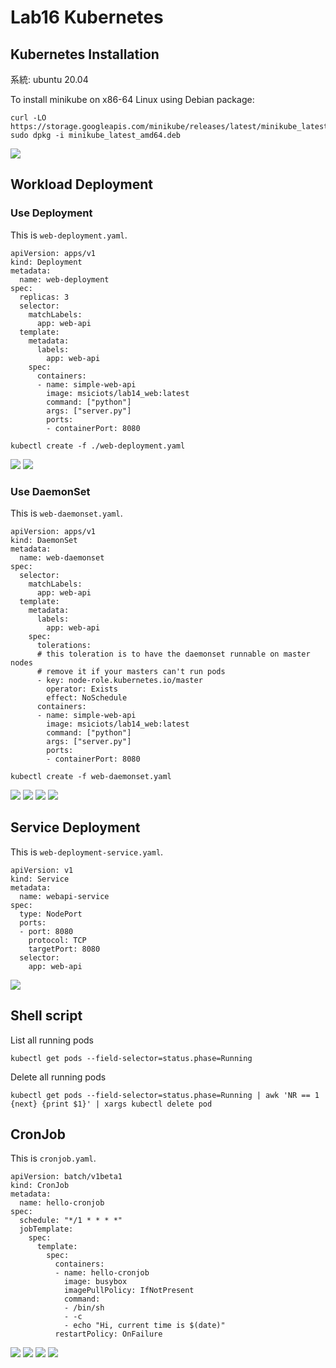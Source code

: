 # Lab16 Kubernetes 
## Kubernetes Installation 
系統: ubuntu 20.04

To install minikube on x86-64 Linux using Debian package:
```bash=
curl -LO https://storage.googleapis.com/minikube/releases/latest/minikube_latest_amd64.deb
sudo dpkg -i minikube_latest_amd64.deb
```
![](https://i.imgur.com/EgEbtp7.png)

## Workload Deployment
### Use Deployment
This is `web-deployment.yaml`. 
```yaml=
apiVersion: apps/v1
kind: Deployment
metadata:
  name: web-deployment
spec:
  replicas: 3
  selector:
    matchLabels:
      app: web-api
  template:
    metadata:
      labels:
        app: web-api
    spec:
      containers:
      - name: simple-web-api
        image: msiciots/lab14_web:latest
        command: ["python"]
        args: ["server.py"]
        ports:
        - containerPort: 8080  
```
```bash=
kubectl create -f ./web-deployment.yaml
```
![](https://i.imgur.com/S1TkfO6.png)
![](https://i.imgur.com/0iXrIKZ.png)

### Use DaemonSet
This is `web-daemonset.yaml`. 
```yaml=
apiVersion: apps/v1
kind: DaemonSet
metadata:
  name: web-daemonset
spec:
  selector:
    matchLabels:
      app: web-api
  template:
    metadata:
      labels:
        app: web-api
    spec:
      tolerations:
      # this toleration is to have the daemonset runnable on master nodes
      # remove it if your masters can't run pods
      - key: node-role.kubernetes.io/master
        operator: Exists
        effect: NoSchedule
      containers:
      - name: simple-web-api
        image: msiciots/lab14_web:latest
        command: ["python"]
        args: ["server.py"]
        ports:
        - containerPort: 8080
```
```bash=
kubectl create -f web-daemonset.yaml
```
![](https://i.imgur.com/csOhuiy.png)
![](https://i.imgur.com/aM8Y2sM.png)
![](https://i.imgur.com/9IrH8Bb.png)
![](https://i.imgur.com/xhQ2hwz.png)


## Service Deployment
This is `web-deployment-service.yaml`.
```yaml=
apiVersion: v1
kind: Service
metadata:
  name: webapi-service
spec:
  type: NodePort
  ports:
  - port: 8080
    protocol: TCP
    targetPort: 8080
  selector:
    app: web-api 
```
![](https://i.imgur.com/jN2yXsw.png)

## Shell script
List all running pods
```bash=
kubectl get pods --field-selector=status.phase=Running
```
Delete all running pods
```bash=
kubectl get pods --field-selector=status.phase=Running | awk 'NR == 1 {next} {print $1}' | xargs kubectl delete pod
```
## CronJob
This is `cronjob.yaml`.
```yaml=
apiVersion: batch/v1beta1
kind: CronJob
metadata:
  name: hello-cronjob 
spec:
  schedule: "*/1 * * * *"
  jobTemplate:
    spec:
      template:
        spec:
          containers:
          - name: hello-cronjob 
            image: busybox
            imagePullPolicy: IfNotPresent
            command:
            - /bin/sh
            - -c
            - echo "Hi, current time is $(date)"
          restartPolicy: OnFailure 
```

![](https://i.imgur.com/VFB8rBV.png)
![](https://i.imgur.com/PfzjR2r.png)
![](https://i.imgur.com/hIkoTt4.png)
![](https://i.imgur.com/OZAB06p.png)